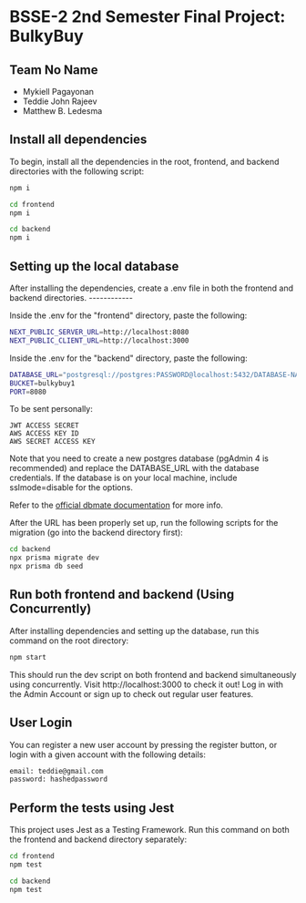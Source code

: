 # BSSE-2 2nd Semester Final Project: BulkyBuy
## Team No Name
- Mykiell Pagayonan
- Teddie John Rajeev
- Matthew B. Ledesma

## Install all dependencies

To begin, install all the dependencies in the root, frontend, and backend directories with the following script:

```bash
npm i

cd frontend
npm i

cd backend
npm i
```

## Setting up the local database

After installing the dependencies, create a .env file in both the frontend and backend directories. ------------

Inside the .env for the "frontend" directory, paste the following:

```bash
NEXT_PUBLIC_SERVER_URL=http://localhost:8080
NEXT_PUBLIC_CLIENT_URL=http://localhost:3000
```

Inside the .env for the "backend" directory, paste the following:

```bash
DATABASE_URL="postgresql://postgres:PASSWORD@localhost:5432/DATABASE-NAME?schema=public"
BUCKET=bulkybuy1
PORT=8080
```

To be sent personally:
```
JWT ACCESS SECRET
AWS ACCESS KEY ID
AWS SECRET ACCESS KEY
```

Note that you need to create a new postgres database (pgAdmin 4 is recommended) and replace the DATABASE_URL with the database credentials. If the database is on your local machine, include sslmode=disable for the options.

Refer to the [official dbmate documentation](https://github.com/amacneil/dbmate#usage) for more info.

After the URL has been properly set up, run the following scripts for the migration (go into the backend directory first):

```bash
cd backend
npx prisma migrate dev
npx prisma db seed
```

## Run both frontend and backend (Using Concurrently)

After installing dependencies and setting up the database, run this command on the root directory:

```bash
npm start
```

This should run the dev script on both frontend and backend simultaneously using concurrently. Visit http://localhost:3000 to check it out! Log in with the Admin Account or sign up to check out regular user features.

## User Login

You can register a new user account by pressing the register button, or login with a given account with the following details:

```bash
email: teddie@gmail.com
password: hashedpassword
```

## Perform the tests using Jest

This project uses Jest as a Testing Framework. Run this command on both the frontend and backend directory separately:

```bash
cd frontend
npm test

cd backend
npm test
```
